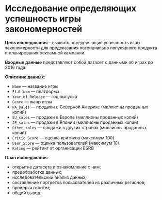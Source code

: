 # Исследование определяющих успешность игры закономерностей

 **Цель исследования** – выявить определяющие успешность игры закономерности для предсказания потенциально популярного продукта и планирования рекламной кампании.

 **Входные данные** представляют собой датасет с данными об играх до 2016 года. 

 **Описание данных**:
- `Name` — название игры
- `Platform` — платформа
- `Year_of_Release` — год выпуска
- `Genre` — жанр игры
- `NA_sales` — продажи в Северной Америке (миллионы проданных копий)
- `EU_sales` — продажи в Европе (миллионы проданных копий)
- `JP_sales` — продажи в Японии (миллионы проданных копий)
- `Other_sales` — продажи в других странах (миллионы проданных копий)
- `Critic_Score` — оценка критиков (максимум 100)
- `User_Score` — оценка пользователей (максимум 10)
- `Rating` — рейтинг от организации ESRB

 **План исследования**:
- открытие датасета и ознакомление с ним;
- предобработка данных;
- исследовательский анализ данных;
- составление портретов пользователей из различных регионов;
- проверка гипотез;
- общий вывод.
